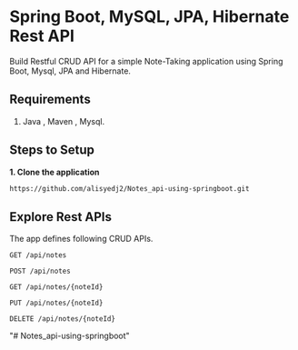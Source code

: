 # Spring Boot, MySQL, JPA, Hibernate Rest API

Build Restful CRUD API for a simple Note-Taking application using Spring Boot, Mysql, JPA and Hibernate.

## Requirements

1. Java ,   Maven ,   Mysql.

## Steps to Setup

**1. Clone the application**

```bash
https://github.com/alisyedj2/Notes_api-using-springboot.git
```

## Explore Rest APIs

The app defines following CRUD APIs.

    GET /api/notes
    
    POST /api/notes
    
    GET /api/notes/{noteId}
    
    PUT /api/notes/{noteId}
    
    DELETE /api/notes/{noteId}
"# Notes_api-using-springboot" 
